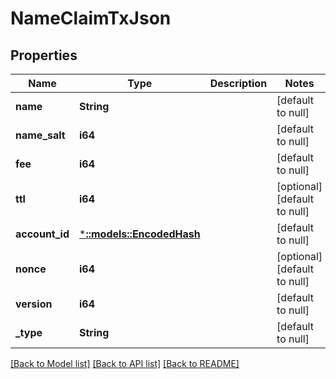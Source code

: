 # NameClaimTxJson

## Properties
Name | Type | Description | Notes
------------ | ------------- | ------------- | -------------
**name** | **String** |  | [default to null]
**name_salt** | **i64** |  | [default to null]
**fee** | **i64** |  | [default to null]
**ttl** | **i64** |  | [optional] [default to null]
**account_id** | [***::models::EncodedHash**](EncodedHash.md) |  | [default to null]
**nonce** | **i64** |  | [optional] [default to null]
**version** | **i64** |  | [default to null]
**_type** | **String** |  | [default to null]

[[Back to Model list]](../README.md#documentation-for-models) [[Back to API list]](../README.md#documentation-for-api-endpoints) [[Back to README]](../README.md)


